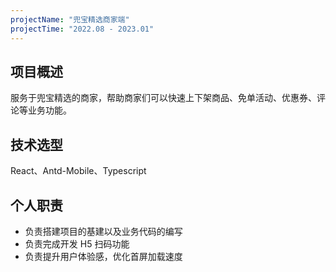 ```yaml
---
projectName: "兜宝精选商家端"
projectTime: "2022.08 - 2023.01"
---
```


## 项目概述

服务于兜宝精选的商家，帮助商家们可以快速上下架商品、免单活动、优惠券、评论等业务功能。

## 技术选型

React、Antd-Mobile、Typescript

## 个人职责

- 负责搭建项目的基建以及业务代码的编写
- 负责完成开发 H5 扫码功能
- 负责提升用户体验感，优化首屏加载速度
